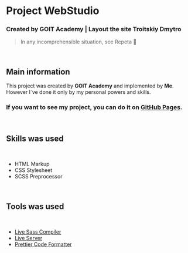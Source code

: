 # Project WebStudio
### Created by GOIT Academy | Layout the site Troitskiy Dmytro
> In any incomprehensible situation, see Repeta  🤣

<br/>

## Main information

This project was created by **GOIT Academy** and 
implemented by **Me**. <br/> 
However I`ve done it only by my personal powers and skills.

### If you want to see my project, you can do it on [GitHub Pages](https://codewarrior94.github.io/goit-markup-hw-08/).

<br>

## Skills was used

<br>

- HTML Markup
- CSS Stylesheet
- SCSS Preprocessor

<br>

## Tools was used

<br>

- [Live Sass Compiler](https://marketplace.visualstudio.com/items?itemName=ritwickdey.live-sass)
- [Live Server](https://marketplace.visualstudio.com/items?itemName=ritwickdey.LiveServer)
- [Prettier Code Formatter](https://marketplace.visualstudio.com/items?itemName=esbenp.prettier-vscode)
